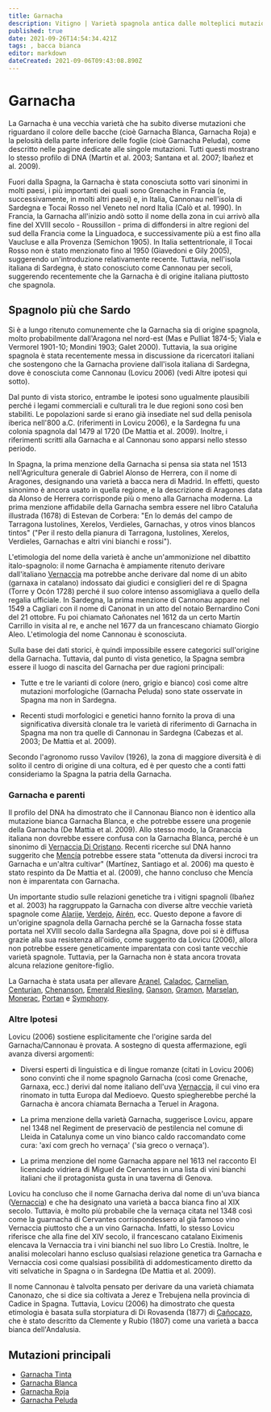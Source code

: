 ```yaml
---
title: Garnacha
description: Vitigno | Varietà spagnola antica dalle molteplici mutazioni di colore
published: true
date: 2021-09-26T14:54:34.421Z
tags: , bacca bianca
editor: markdown
dateCreated: 2021-09-06T09:43:08.890Z
---
```


# Garnacha

La Garnacha è una vecchia varietà che ha subito diverse mutazioni che riguardano il colore delle bacche (cioè Garnacha Blanca, Garnacha Roja) e la pelosità della parte inferiore delle foglie (cioè Garnacha Peluda), come descritto nelle pagine dedicate alle singole mutazioni. Tutti questi mostrano lo stesso profilo di DNA (Martín et al. 2003; Santana et al. 2007; Ibañez et al. 2009).

Fuori dalla Spagna, la Garnacha è stata conosciuta sotto vari sinonimi in molti paesi, i più importanti dei quali sono Grenache in Francia (e, successivamente, in molti altri paesi) e, in Italia, Cannonau nell'isola di Sardegna e Tocai Rosso nel Veneto nel nord Italia (Calò et al. 1990). In Francia, la Garnacha all'inizio andò sotto il nome della zona in cui arrivò alla fine del XVIII secolo - Roussillon - prima di diffondersi in altre regioni del sud della Francia come la Linguadoca, e successivamente più a est fino alla Vaucluse e alla Provenza (Semichon 1905). In Italia settentrionale, il Tocai Rosso non è stato menzionato fino al 1950 (Giavedoni e Gily 2005), suggerendo un'introduzione relativamente recente. Tuttavia, nell'isola italiana di Sardegna, è stato conosciuto come Cannonau per secoli, suggerendo recentemente che la Garnacha è di origine italiana piuttosto che spagnola.

## Spagnolo più che Sardo 
Si è a lungo ritenuto comunemente che la Garnacha sia di origine spagnola, molto probabilmente dall'Aragona nel nord-est (Mas e Pulliat 1874-5; Viala e Vermorel 1901-10; Mondini 1903; Galet 2000). Tuttavia, la sua origine spagnola è stata recentemente messa in discussione da ricercatori italiani che sostengono che la Garnacha proviene dall'isola italiana di Sardegna, dove è conosciuta come Cannonau (Lovicu 2006) (vedi Altre ipotesi qui sotto).

Dal punto di vista storico, entrambe le ipotesi sono ugualmente plausibili perché i legami commerciali e culturali tra le due regioni sono così ben stabiliti. Le popolazioni sarde si erano già insediate nel sud della penisola iberica nell'800 a.C. (riferimenti in Lovicu 2006), e la Sardegna fu una colonia spagnola dal 1479 al 1720 (De Mattia et al. 2009). Inoltre, i riferimenti scritti alla Garnacha e al Cannonau sono apparsi nello stesso periodo.

In Spagna, la prima menzione della Garnacha si pensa sia stata nel 1513 nell'Agricultura generale di Gabriel Alonso de Herrera, con il nome di Aragones, designando una varietà a bacca nera di Madrid. In effetti, questo sinonimo è ancora usato in quella regione, e la descrizione di Aragones data da Alonso de Herrera corrisponde più o meno alla Garnacha moderna. La prima menzione affidabile della Garnacha sembra essere nel libro Cataluña illustrada (1678) di Estevan de Corbera: "En lo demás del campo de Tarragona Iustolines, Xerelos, Verdieles, Garnachas, y otros vinos blancos tintos" ("Per il resto della pianura di Tarragona, Iustolines, Xerelos, Verdieles, Garnachas e altri vini bianchi e rossi").

L'etimologia del nome della varietà è anche un'ammonizione nel dibattito italo-spagnolo: il nome Garnacha è ampiamente ritenuto derivare dall'italiano [Vernaccia](/vitigni/vernaccia) ma potrebbe anche derivare dal nome di un abito (garnaxa in catalano) indossato dai giudici e consiglieri del re di Spagna (Torre y Ocón 1728) perché il suo colore intenso assomigliava a quello della regalia ufficiale. In Sardegna, la prima menzione di Cannonau appare nel 1549 a Cagliari con il nome di Canonat in un atto del notaio Bernardino Coni del 21 ottobre. Fu poi chiamato Cañonates nel 1612 da un certo Martín Carrillo in visita al re, e anche nel 1677 da un francescano chiamato Giorgio Aleo. L'etimologia del nome Cannonau è sconosciuta.

Sulla base dei dati storici, è quindi impossibile essere categorici sull'origine della Garnacha. Tuttavia, dal punto di vista genetico, la Spagna sembra essere il luogo di nascita del Garnacha per due ragioni principali:

- Tutte e tre le varianti di colore (nero, grigio e bianco) così come altre mutazioni morfologiche (Garnacha Peluda) sono state osservate in Spagna ma non in Sardegna.

- Recenti studi morfologici e genetici hanno fornito la prova di una significativa diversità clonale tra le varietà di riferimento di Garnacha in Spagna ma non tra quelle di Cannonau in Sardegna (Cabezas et al. 2003; De Mattia et al. 2009).

Secondo l'agronomo russo Vavilov (1926), la zona di maggiore diversità è di solito il centro di origine di una coltura, ed è per questo che a conti fatti consideriamo la Spagna la patria della Garnacha.

### Garnacha e parenti 
Il profilo del DNA ha dimostrato che il Cannonau Bianco non è identico alla mutazione bianca Garnacha Blanca, e che potrebbe essere una progenie della Garnacha (De Mattia et al. 2009). Allo stesso modo, la Granaccia italiana non dovrebbe essere confusa con la Garnacha Blanca, perché è un sinonimo di [Vernaccia Di Oristano](/vitigni/vernaccia-di-oristano). Recenti ricerche sul DNA hanno suggerito che [Mencía](/vitigni/mencia) potrebbe essere stata "ottenuta da diversi incroci tra Garnacha e un'altra cultivar" (Martínez, Santiago et al. 2006) ma questo è stato respinto da De Mattia et al. (2009), che hanno concluso che Mencía non è imparentata con Garnacha.

Un importante studio sulle relazioni genetiche tra i vitigni spagnoli (Ibañez et al. 2003) ha raggruppato la Garnacha con diverse altre vecchie varietà spagnole come [Alarije](/vitigni/alarije), [Verdejo](/vitigni/verdejo), [Airén](/vitigni/airen), ecc. Questo depone a favore di un'origine spagnola della Garnacha perché se la Garnacha fosse stata portata nel XVIII secolo dalla Sardegna alla Spagna, dove poi si è diffusa grazie alla sua resistenza all'oidio, come suggerito da Lovicu (2006), allora non potrebbe essere geneticamente imparentata con così tante vecchie varietà spagnole. Tuttavia, per la Garnacha non è stata ancora trovata alcuna relazione genitore-figlio.

La Garnacha è stata usata per allevare [Aranel](/vitigni/aranel), [Caladoc](/vitigni/caladoc), [Carnelian](/vitigni/carnelian), [Centurian](/vitigni/centurian), [Chenanson](/vitigni/chenanson), [Emerald Riesling](/vitigni/emerald-riesling), [Ganson](/vitigni/ganson), [Gramon](/vitigni/gramon), [Marselan](/vitigni/marselan), [Monerac](/vitigni/monerac), [Portan](/vitigni/portan) e [Symphony](/vitigni/symphony).

### Altre Ipotesi

Lovicu (2006) sostiene esplicitamente che l'origine sarda del Garnacha/Cannonau è provata. A sostegno di questa affermazione, egli avanza diversi argomenti:

- Diversi esperti di linguistica e di lingue romanze (citati in Lovicu 2006) sono convinti che il nome spagnolo Garnacha (così come Grenache, Garnaxa, ecc.) derivi dal nome italiano dell'uva [Vernaccia](/vitigni/vernaccia), il cui vino era rinomato in tutta Europa dal Medioevo. Questo spiegherebbe perché la Garnacha è ancora chiamata Bernacha a Teruel in Aragona.

- La prima menzione della varietà Garnacha, suggerisce Lovicu, appare nel 1348 nel Regiment de preservaciò de pestilencia nel comune di Lleida in Catalunya come un vino bianco caldo raccomandato come cura: 'axí com grech ho vernaça' ('sia greco o vernaça').

- La prima menzione del nome Garnacha appare nel 1613 nel racconto El licenciado vidriera di Miguel de Cervantes in una lista di vini bianchi italiani che il protagonista gusta in una taverna di Genova.

Lovicu ha concluso che il nome Garnacha deriva dal nome di un'uva bianca ([Vernaccia](/vitigni/vernaccia)) e che ha designato una varietà a bacca bianca fino al XIX secolo. Tuttavia, è molto più probabile che la vernaça citata nel 1348 così come la guarnacha di Cervantes corrispondessero al già famoso vino Vernaccia piuttosto che a un vino Garnacha. Infatti, lo stesso Lovicu riferisce che alla fine del XIV secolo, il francescano catalano Eiximenis elencava la Vernaccia tra i vini bianchi nel suo libro Lo Crestià. Inoltre, le analisi molecolari hanno escluso qualsiasi relazione genetica tra Garnacha e Vernaccia così come qualsiasi possibilità di addomesticamento diretto da viti selvatiche in Spagna o in Sardegna (De Mattia et al. 2009).

Il nome Cannonau è talvolta pensato per derivare da una varietà chiamata Canonazo, che si dice sia coltivata a Jerez e Trebujena nella provincia di Cadice in Spagna. Tuttavia, Lovicu (2006) ha dimostrato che questa etimologia è basata sulla storpiatura di Di Rovasenda (1877) di [Cañocazo](/vitigni/canocazo), che è stato descritto da Clemente y Rubio (1807) come una varietà a bacca bianca dell'Andalusia.

## Mutazioni principali

- [Garnacha Tinta](/vitigni/Spagna/garnacha-tinta)
- [Garnacha Blanca](/vitigni/bacca-blanca/garnacha-blanca)
- [Garnacha Roja](/vitigni/Spagna/garnacha-roja)
- [Garnacha Peluda](/vitigni/Spagna/garnacha-peluda)
